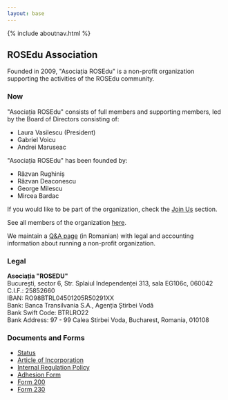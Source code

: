 ```yaml
---
layout: base
---
```


{% include aboutnav.html %}

## ROSEdu Association

Founded in 2009, "Asociația ROSEdu" is a non-profit organization supporting the activities of the ROSEdu community.

### Now

"Asociația ROSEdu" consists of full members and supporting members, led by the Board of Directors consisting of:

 * Laura Vasilescu (President)
 * Gabriel Voicu
 * Andrei Maruseac

"Asociația ROSEdu" has been founded by:

 * Răzvan Rughiniș
 * Răzvan Deaconescu
 * George Milescu
 * Mircea Bardac

If you would like to be part of the organization, check the [Join Us][aboutus] section.

See all members of the organization [here][members].

We maintain a [Q&A page][qa] (in Romanian) with legal and accounting information about running a non-profit organization.

[qa]: http://rosedu.github.com/legal-qa/qa.html
[aboutus]: {{site.basepath}}aboutus#joinus
[members]: https://docs.google.com/spreadsheet/pub?key=0Ai6_as_hLrdodHp5dGczTlNlLUtHNUVMT3NJMFJBMmc&output=html

### Legal

**Asociația "ROSEDU"** <br />
București, sector 6, Str. Splaiul Independenței 313, sala EG106c, 060042 <br />
C.I.F.: 25852660 <br />
IBAN: RO98BTRL04501205R50291XX <br />
Bank: Banca Transilvania S.A., Agenția Știrbei Vodă <br />
Bank Swift Code: BTRLRO22 <br />
Bank Address: 97 - 99 Calea Stirbei Voda, Bucharest, Romania, 010108 <br />

### Documents and Forms

 * [Status](https://docs.google.com/document/d/1dNK9OBY0ilfq68GscWe9auYFkmJy5_w1N1qdciTw5b0/pub)
 * [Article of Incorporation](https://docs.google.com/document/d/1hJtfJ08vcbXK06DYZMA_c4z82CWUpGAmCqzZ97qBykg/pub)
 * [Internal Regulation Policy](https://docs.google.com/document/d/1xeFUTF28Ncb2E1doH3bhH-Terl2Wn-ap-eI9EB0kR70/pub)
 * [Adhesion Form](https://docs.google.com/uc?export=download&id=0By6_as_hLrdobFBMRHF4WXBneDg)
 * [Form 200](https://docs.google.com/uc?export=download&id=0By6_as_hLrdoMXBMaVM3Y05nQjQ)
 * [Form 230](https://docs.google.com/uc?export=download&id=0By6_as_hLrdoYzJLN3B4TlJUNEE)
